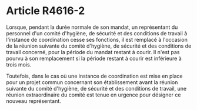# Article R4616-2

 

Lorsque, pendant la durée normale de son mandat, un représentant du personnel d'un comité d'hygiène, de sécurité et des conditions de travail à l'instance de coordination cesse ses fonctions, il est remplacé à l'occasion de la réunion suivante du comité d'hygiène, de sécurité et des conditions de travail concerné, pour la période du mandat restant à courir. Il n'est pas pourvu à son remplacement si la période restant à courir est inférieure à trois mois. 
  
   
Toutefois, dans le cas où une instance de coordination est mise en place pour un projet commun concernant son établissement avant la réunion suivante du comité d'hygiène, de sécurité et des conditions de travail, une réunion extraordinaire du comité est tenue en urgence pour désigner ce nouveau représentant.